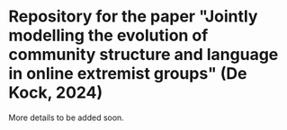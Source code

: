 # Repository for the paper "Jointly modelling the evolution of community structure and language in online extremist groups" (De Kock, 2024)

More details to be added soon.
